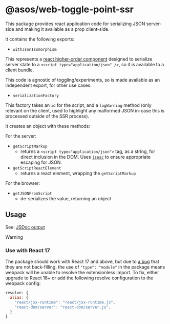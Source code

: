 # @asos/web-toggle-point-ssr

This package provides react application code for serializing JSON server-side and making it available as a prop client-side.

It contains the following exports:

- `withJsonIsomorphism`

This represents a [react higher-order component](https://reactjs.org/docs/higher-order-components.html) designed to serialize server state to a `<script type="application/json" />`, so it is available to a client bundle.

This code is agnostic of toggling/experiments, so is made available as an independent export, for other use cases.

- `serializationFactory`

This factory takes an `id` for the script, and a `logWarning` method (only relevant on the client, used to highlight any malformed JSON in-case this is processed outside of the SSR process).

It creates an object with these methods:

For the server:
  - `getScriptMarkup`
    - returns a `<script type="application/json">` tag, as a string, for direct inclusion in the DOM.  Uses [`jsesc`](https://github.com/mathiasbynens/jsesc/tree/main) to ensure appropriate escaping for JSON.
  - `getScriptReactElement`
    - returns a react element, wrapping the `getScriptMarkup`
    
For the browser:
  - `getJSONFromScript`
    - de-serializes the value, returning an object

## Usage

See: [JSDoc output](https://asos.github.io/web-toggle-point/module-web-toggle-point-ssr.html)

> [!WARNING]
> ### Use with React 17
> The package should work with React 17 and above, but due to [a bug](https://github.com/facebook/react/issues/20235) that they are not back-filling, the use of `"type": "module"` in the package means webpack will be unable to resolve the extensionless import.
> To fix, either upgrade to React 18+ or add the following resolve configuration to the webpack config:
> ```js
> resolve: {
>   alias: {
>     "react/jsx-runtime": "react/jsx-runtime.js",
>     "react-dom/server": "react-dom/server.js",
>   }
> }
> ```
